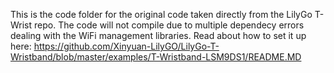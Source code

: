 This is the code folder for the original code taken directly from the LilyGo T-Wrist repo. The code will not compile due to multiple dependecy errors dealing with the WiFi management libraries.
Read about how to set it up here:
https://github.com/Xinyuan-LilyGO/LilyGo-T-Wristband/blob/master/examples/T-Wristband-LSM9DS1/README.MD
